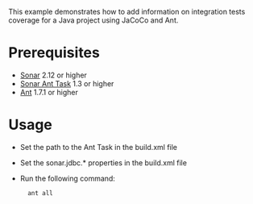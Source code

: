 This example demonstrates how to add information on integration tests coverage for a Java project using JaCoCo and Ant.

Prerequisites
=============
* [Sonar](http://www.sonarsource.org/downloads/) 2.12 or higher
* [Sonar Ant Task](http://docs.codehaus.org/display/SONAR/Installing+and+Configuring+Ant+Task) 1.3 or higher
* [Ant](http://ant.apache.org/) 1.7.1 or higher

Usage
=====
* Set the path to the Ant Task in the build.xml file
* Set the sonar.jdbc.* properties in the build.xml file
* Run the following command:

        ant all

